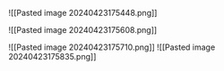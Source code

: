 ![[Pasted image 20240423175448.png]]


![[Pasted image 20240423175608.png]]

![[Pasted image 20240423175710.png]]
![[Pasted image 20240423175835.png]]